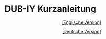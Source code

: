 # DUB-IY Kurzanleitung 

<p align="center"><a href="en/">[Englische Version]</a></p>
<p align="center"><a href="/de">[Deutsche Version]</a></p>
